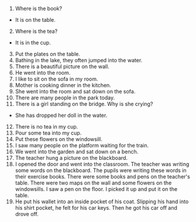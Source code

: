 1. Where is the book?
 - It is on the table.
2. Where is the tea?
 - It is in the cup.
3. Put the plates on the table.
4. Bathing in the lake, they often jumped into the water.
5. There is a beautiful picture on the wall.
6. He went into the room.
7. I like to sit on the sofa in my room.
8. Mother is cooking dinner in the kitchen.
9. She went into the room and sat down on the sofa.
10. There are many people in the park today.
11. There is a girl standing on the bridge. Why is she crying?
 - She has dropped her doll in the water.
12. There is no tea in my cup.
13. Pour some tea into my cup.
14. Put these flowers on the windowsill.
15. I saw many people on the platform waiting for the train.
16. We went into the garden and sat down on a bench.
17. The teacher hung a picture on the blackboard.
18. I opened the door and went into the classroom. The teacher was writing some words on the blackboard.
The pupils were writing these words in their exercise books. There were some books and pens on the teacher's table.
There were two maps on the wall and some flowers on the windowsills. I saw a pen on the floor. I picked it up and put it on the table.
19. He put his wallet into an inside pocket of his coat. Slipping his hand into his shirt pocket, he felt for his car keys.
Then he got his car off and drove off.